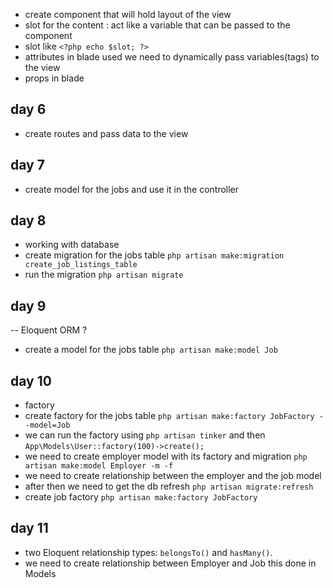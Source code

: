 - create component that will hold layout of the view
- slot for the content : act like a variable that can be passed to the component
- slot like `<?php echo $slot; ?>`
- attributes in blade used we need to dynamically pass variables(tags) to the view
- props in blade 


##  day 6 
- create routes and pass data to the view

## day 7
- create model for the jobs and use it in the controller

## day 8 
- working with database 
- create migration for the jobs table `php artisan make:migration create_job_listings_table`
- run the migration `php artisan migrate`

## day 9 
-- Eloquent ORM ? 
- create a model for the jobs table `php artisan make:model Job`

## day 10
- factory 
- create factory for the jobs table `php artisan make:factory JobFactory --model=Job`
- we can run the factory using `php artisan tinker` and then `App\Models\User::factory(100)->create();`
- we need to create employer model with its factory and migration `php artisan make:model Employer -m -f`
- we need to create relationship between the employer and the job model 
- after then we need to get the db refresh `php artisan migrate:refresh `
- create job factory `php artisan make:factory JobFactory`

## day 11 
- two Eloquent relationship types: `belongsTo()` and `hasMany()`.
- we need to create relationship between Employer and Job this done in Models
